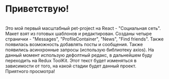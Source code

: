 # Приветствую!

<br />
Это мой первый масштабный pet-project на React - "Социальная сеть". Макет взят из готовых шаблонов и редактирован. 
Созданы четыре странички - "Messages", "ProfileContainer", "News", "Find friends". Также появилась возможность добавлять посты и сообщения.
Также появились асинхронные запросы (использую библиотеку axios).
На данный момент использую дефолтный редакс, в дальнейшем буду переходить на Redux ToolKit.
Этот текст будет изменяться в зависимости от того, на какой стадии будет данный проект.
<br />
Приятного просмотра!
